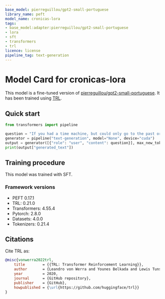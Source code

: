 ```yaml
---
base_model: pierreguillou/gpt2-small-portuguese
library_name: peft
model_name: cronicas-lora
tags:
- base_model:adapter:pierreguillou/gpt2-small-portuguese
- lora
- sft
- transformers
- trl
licence: license
pipeline_tag: text-generation
---
```


# Model Card for cronicas-lora

This model is a fine-tuned version of [pierreguillou/gpt2-small-portuguese](https://huggingface.co/pierreguillou/gpt2-small-portuguese).
It has been trained using [TRL](https://github.com/huggingface/trl).

## Quick start

```python
from transformers import pipeline

question = "If you had a time machine, but could only go to the past or the future once and never return, which would you choose and why?"
generator = pipeline("text-generation", model="None", device="cuda")
output = generator([{"role": "user", "content": question}], max_new_tokens=128, return_full_text=False)[0]
print(output["generated_text"])
```

## Training procedure

 


This model was trained with SFT.

### Framework versions

- PEFT 0.17.1
- TRL: 0.21.0
- Transformers: 4.55.4
- Pytorch: 2.8.0
- Datasets: 4.0.0
- Tokenizers: 0.21.4

## Citations



Cite TRL as:
    
```bibtex
@misc{vonwerra2022trl,
	title        = {{TRL: Transformer Reinforcement Learning}},
	author       = {Leandro von Werra and Younes Belkada and Lewis Tunstall and Edward Beeching and Tristan Thrush and Nathan Lambert and Shengyi Huang and Kashif Rasul and Quentin Gallou{\'e}dec},
	year         = 2020,
	journal      = {GitHub repository},
	publisher    = {GitHub},
	howpublished = {\url{https://github.com/huggingface/trl}}
}
```